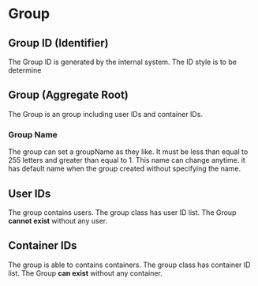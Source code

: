 # Group

## Group ID (Identifier)

The Group ID is generated by the internal system.
The ID style is to be determine


## Group (Aggregate Root)

The Group is an group including user IDs and container IDs.

### Group Name

The group can set a groupName as they like. It must be less than equal to 255 letters and greater than equal to 1.
This name can change anytime. it has default name when the group created without specifying the name.

## User IDs

The group contains users. The group class has user ID list. The Group **cannot exist** without any user.

## Container IDs

The group is able to contains containers. The group class has container ID list. The Group **can exist** without any container.
